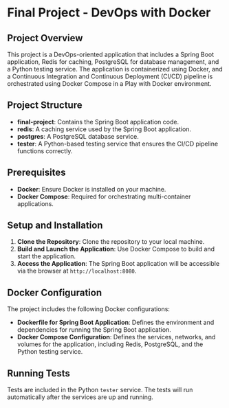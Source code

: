 # Final Project - DevOps with Docker

## Project Overview

This project is a DevOps-oriented application that includes a Spring Boot application, Redis for caching, PostgreSQL for database management, and a Python testing service. The application is containerized using Docker, and a Continuous Integration and Continuous Deployment (CI/CD) pipeline is orchestrated using Docker Compose in a Play with Docker environment.

## Project Structure

- **final-project**: Contains the Spring Boot application code.
- **redis**: A caching service used by the Spring Boot application.
- **postgres**: A PostgreSQL database service.
- **tester**: A Python-based testing service that ensures the CI/CD pipeline functions correctly.

## Prerequisites

- **Docker**: Ensure Docker is installed on your machine.
- **Docker Compose**: Required for orchestrating multi-container applications.

## Setup and Installation

1. **Clone the Repository**: Clone the repository to your local machine.
2. **Build and Launch the Application**: Use Docker Compose to build and start the application.
3. **Access the Application**: The Spring Boot application will be accessible via the browser at `http://localhost:8080`.

## Docker Configuration

The project includes the following Docker configurations:

- **Dockerfile for Spring Boot Application**: Defines the environment and dependencies for running the Spring Boot application.
- **Docker Compose Configuration**: Defines the services, networks, and volumes for the application, including Redis, PostgreSQL, and the Python testing service.

## Running Tests

Tests are included in the Python `tester` service. The tests will run automatically after the services are up and running.

